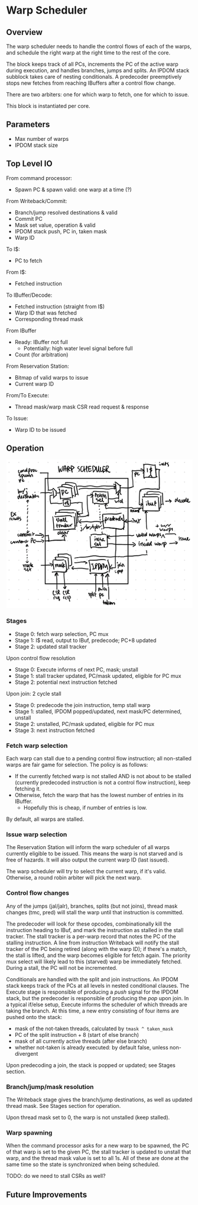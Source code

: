# Warp Scheduler

## Overview

The warp scheduler needs to handle the control flows of each of the warps, and
schedule the right warp at the right time to the rest of the core.

The block keeps track of all PCs, increments the PC of the active warp during
execution, and handles branches, jumps and splits. An IPDOM stack subblock
takes care of nesting conditionals. A predecoder preemptively stops new fetches
from reaching IBuffers after a control flow change.

There are two arbiters: one for which warp to fetch, one for which to issue.

This block is instantiated per core.

## Parameters

* Max number of warps
* IPDOM stack size

## Top Level IO

From command processor:
* Spawn PC & spawn valid: one warp at a time (?)

From Writeback/Commit:
* Branch/jump resolved destinations & valid
* Commit PC
* Mask set value, operation & valid
* IPDOM stack push, PC in, taken mask
* Warp ID

To I$:
* PC to fetch

From I$:
* Fetched instruction

To IBuffer/Decode:
* Fetched instruction (straight from I$)
* Warp ID that was fetched
* Corresponding thread mask

From IBuffer
* Ready: IBuffer not full
  * Potentially: high water level signal before full
* Count (for arbitration)

From Reservation Station:
* Bitmap of valid warps to issue
* Current warp ID

From/To Execute:
* Thread mask/warp mask CSR read request & response

To Issue:
* Warp ID to be issued

## Operation

![Block Diagram](./fig/warp_sched.png)

### Stages

* Stage 0: fetch warp selection, PC mux
* Stage 1: I$ read, output to IBuf, predecode; PC+8 updated
* Stage 2: updated stall tracker

Upon control flow resolution

* Stage 0: Execute informs of next PC, mask; unstall
* Stage 1: stall tracker updated, PC/mask updated, eligible for PC mux
* Stage 2: potential next instruction fetched

Upon join: 2 cycle stall

* Stage 0: predecode the join instruction, temp stall warp
* Stage 1: stalled, IPDOM popped/updated, next mask/PC determined, unstall
* Stage 2: unstalled, PC/mask updated, eligible for PC mux
* Stage 3: next instruction fetched

### Fetch warp selection

Each warp can stall due to a pending control flow instruction; all
non-stalled warps are fair game for selection. The policy is as follows:

* If the currently fetched warp is not stalled AND is not about to be
  stalled (currently predecoded instruction is not a control flow
  instruction), keep fetching it.
* Otherwise, fetch the warp that has the lowest number of entries in its
  IBuffer.
  * Hopefully this is cheap, if number of entries is low.

By default, all warps are stalled.

### Issue warp selection

The Reservation Station will inform the warp scheduler of all warps currently
eligible to be issued. This means the warp is not starved and is free of
hazards. It will also output the current warp ID (last issued).

The warp scheduler will try to select the current warp, if it's valid.
Otherwise, a round robin arbiter will pick the next warp.

### Control flow changes

Any of the jumps (jal/jalr), branches, splits (but not joins), thread mask
changes (tmc, pred) will stall the warp until that instruction is committed.

The predecoder will look for these opcodes, combinationally kill the
instruction heading to IBuf, and mark the instruction as stalled in the stall
tracker. The stall tracker is a per-warp record that notes the PC of the
stalling instruction. A line from instruction Writeback will notify the stall
tracker of the PC being retired (along with the warp ID); if there's a match,
the stall is lifted, and the warp becomes eligible for fetch again. The
priority mux select will likely lead to this (starved) warp be immediately
fetched. During a stall, the PC will not be incremented.

Conditionals are handled with the split and join instructions. An IPDOM stack
keeps track of the PCs at all levels in nested conditional clauses. The Execute
stage is responsible of producing a *push* signal for the IPDOM stack, but the
predecoder is responsible of producing the *pop* upon join. In a typical
if/else setup, Execute informs the scheduler of which threads are taking the
  branch. At this time, a new entry consisting of four items are pushed onto
  the stack:

* mask of the not-taken threads, calculated by `tmask ^ taken_mask`
* PC of the split instruction + 8 (start of else branch)
* mask of all currently active threads (after else branch)
* whether not-taken is already executed: by default false, unless non-divergent

Upon predecoding a join, the stack is popped or updated; see Stages section.

### Branch/jump/mask resolution

The Writeback stage gives the branch/jump destinations, as well as updated
thread mask. See Stages section for operation.

Upon thread mask set to 0, the warp is not unstalled (keep stalled).

### Warp spawning

When the command processor asks for a new warp to be spawned, the PC of that
warp is set to the given PC, the stall tracker is updated to unstall that warp,
and the thread mask value is set to all 1s. All of these are done at the same
time so the state is synchronized when being scheduled.

TODO: do we need to stall CSRs as well?

## Future Improvements
